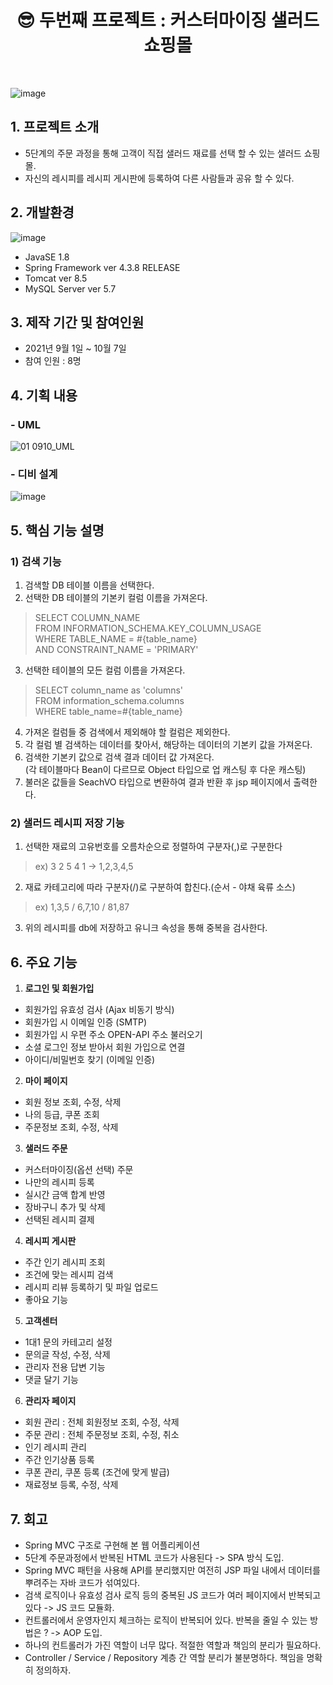 # <center> 😎 두번째 프로젝트 : 커스터마이징 샐러드 쇼핑몰 </center>
<br>

![image](https://user-images.githubusercontent.com/92525310/149265167-e87e19a5-ea38-4800-95bb-5703feedd350.png)

## 1. 프로젝트 소개
- 5단계의 주문 과정을 통해 고객이 직접 샐러드 재료를 선택 할 수 있는 샐러드 쇼핑몰.
- 자신의 레시피를 레시피 게시판에 등록하여 다른 사람들과 공유 할 수 있다.

## 2. 개발환경
![image](https://user-images.githubusercontent.com/92525310/148393565-f53a059f-8189-4b1d-86df-b6ad0dfd754f.png)
- JavaSE 1.8
- Spring Framework ver 4.3.8 RELEASE
- Tomcat ver 8.5
- MySQL Server ver 5.7

## 3. 제작 기간 및 참여인원
- 2021년 9월 1일 ~ 10월 7일
- 참여 인원 : 8명

## 4. 기획 내용
### - UML
![01 0910_UML](https://user-images.githubusercontent.com/92525310/149267222-dd2da9fa-2b6c-419e-98c2-a9daccacff22.jpg)

### - 디비 설계
![image](https://user-images.githubusercontent.com/92525310/149462199-4428181a-83e9-49f1-aa2a-f9da719a58c0.png)
 
## 5. 핵심 기능 설명

### 1) 검색 기능
1. 검색할 DB 테이블 이름을 선택한다.
2. 선택한 DB 테이블의 기본키 컬럼 이름을 가져온다.
 > SELECT COLUMN_NAME <br>
 > FROM INFORMATION_SCHEMA.KEY_COLUMN_USAGE <br>
 > WHERE TABLE_NAME = #{table_name} <br>
 > AND CONSTRAINT_NAME = 'PRIMARY' <br>
3. 선택한 테이블의 모든 컬럼 이름을 가져온다.
> SELECT column_name as 'columns' <br>
> FROM information_schema.columns <br>
> WHERE table_name=#{table_name} <br>
4. 가져온 컬럼들 중 검색에서 제외해야 할 컬럼은 제외한다.
5. 각 컬럼 별 검색하는 데이터를 찾아서, 해당하는 데이터의 기본키 값을 가져온다.
6. 검색한 기본키 값으로 검색 결과 데이터 값 가져온다.<br>
   (각 테이블마다 Bean이 다르므로 Object 타입으로 업 캐스팅 후 다운 캐스팅)
7. 불러온 값들을 SeachVO 타입으로 변환하여 결과 반환 후 jsp 페이지에서 출력한다. 

### 2) 샐러드 레시피 저장 기능

1. 선택한 재료의 고유번호를 오름차순으로 정렬하여 구분자(,)로 구분한다
> ex) 3 2 5 4 1 -> 1,2,3,4,5
2. 재료 카테고리에 따라 구분자(/)로 구분하여 합친다.(순서 - 야채 육류 소스)
> ex) 1,3,5 / 6,7,10 / 81,87
3. 위의 레시피를 db에 저장하고 유니크 속성을 통해 중복을 검사한다.

## 6. 주요 기능

1) <b> 로그인 및 회원가입 </b>
- 회원가입 유효성 검사 (Ajax 비동기 방식)
- 회원가입 시 이메일 인증 (SMTP)
- 회원가입 시 우편 주소 OPEN-API 주소 불러오기
- 소셜 로그인 정보 받아서 회원 가입으로 연결
- 아이디/비밀번호 찾기 (이메일 인증)

2) <b> 마이 페이지 </b>
- 회원 정보 조회, 수정, 삭제
- 나의 등급, 쿠폰 조회
- 주문정보 조회, 수정, 삭제

3) <b> 샐러드 주문 </b>
- 커스터마이징(옵션 선택) 주문
- 나만의 레시피 등록
- 실시간 금액 합계 반영
- 장바구니 추가 및 삭제
- 선택된 레시피 결제

4) <b> 레시피 게시판 </b>
- 주간 인기 레시피 조회
- 조건에 맞는 레시피 검색
- 레시피 리뷰 등록하기 및 파일 업로드
- 좋아요 기능

5) <b> 고객센터 </b>
- 1대1 문의 카테고리 설정
- 문의글 작성, 수정, 삭제
- 관리자 전용 답변 기능
- 댓글 달기 기능

6) <b> 관리자 페이지 </b>
- 회원 관리 : 전체 회원정보 조회, 수정, 삭제
- 주문 관리 : 전체 주문정보 조회, 수정, 취소
- 인기 레시피 관리
- 주간 인기상품 등록
- 쿠폰 관리, 쿠폰 등록 (조건에 맞게 발급)
- 재료정보 등록, 수정, 삭제

## 7. 회고
- Spring MVC 구조로 구현해 본 웹 어플리케이션
- 5단계 주문과정에서 반복된 HTML 코드가 사용된다 -> SPA 방식 도입.
- Spring MVC 패턴을 사용해 API를 분리했지만 여전히 JSP 파일 내에서 데이터를 뿌려주는 자바 코드가 섞여있다.
- 검색 로직이나 유효성 검사 로직 등의 중복된 JS 코드가 여러 페이지에서 반복되고 있다 -> JS 코드 모듈화.
- 컨트롤러에서 운영자인지 체크하는 로직이 반복되어 있다. 반복을 줄일 수 있는 방법은 ? -> AOP 도입.
- 하나의 컨트롤러가 가진 역할이 너무 많다. 적절한 역할과 책임의 분리가 필요하다.
- Controller / Service / Repository 계층 간 역할 분리가 불분명하다. 책임을 명확히 정의하자.








